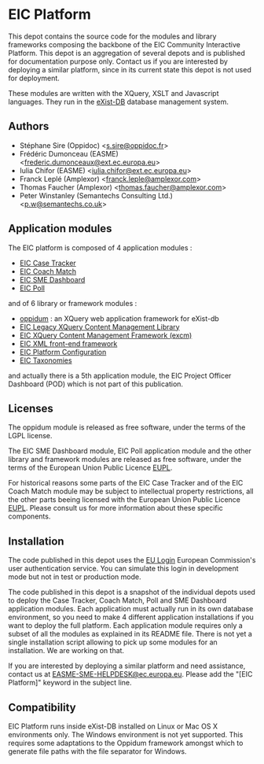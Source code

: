 EIC Platform
===

This depot contains the source code for the modules and library frameworks composing the backbone of the EIC Community Interactive Platform. This depot is an aggregation of several depots and is published for documentation purpose only. Contact us if you are interested by deploying a similar platform, since in its current state this depot is not used for deployment.

These modules are written with the XQuery, XSLT and Javascript languages. They run in the [eXist-DB](http://exist-db.org) database management system.

Authors
-------

* Stéphane Sire (Oppidoc) <<s.sire@oppidoc.fr>>
* Frédéric Dumonceau (EASME) <<frederic.dumonceaux@ext.ec.europa.eu>>
* Iulia Chifor (EASME) <<iulia.chifor@ext.ec.europa.eu>>
* Franck Leplé (Amplexor) <<franck.leple@amplexor.com>>
* Thomas Faucher (Amplexor) <<thomas.faucher@amplexor.com>>
* Peter Winstanley (Semantechs Consulting Ltd.) <<p.w@semantechs.co.uk>>

Application modules
-------

The EIC platform is composed of 4 application modules :

- [EIC Case Tracker](./cctracker/README.md)
- [EIC Coach Match](./ccmatch/README.md)
- [EIC SME Dashboard](./cockpit/README.md)
- [EIC Poll](./poll/README.md)

and of 6 library or framework modules :

- [oppidum](https://github.com/ssire/oppidum) : an XQuery web application framework for eXist-db
- [EIC Legacy XQuery Content Management Library](./xcm/README.md)
- [EIC XQuery Content Management Framework (excm)](./excm/README.md)
- [EIC XML front-end framework](./exfront/README.md)
- [EIC Platform Configuration](./platform/README.md)
- [EIC Taxonomies](./taxonomies/README.md)

and actually there is a 5th application module, the EIC Project Officer Dashboard (POD) which is not part of this publication. 

Licenses
-------

The oppidum module is released as free software, under the terms of the LGPL license.

The EIC SME Dashboard module, EIC Poll application module and the other library and framework modules are released as free software, under the terms of the European Union Public Licence [EUPL](https://joinup.ec.europa.eu/collection/eupl/eupl-text-11-12).

For historical reasons some parts of the EIC Case Tracker and of the EIC Coach Match module may be subject to intellectual property restrictions, all the other parts beeing licensed with the European Union Public Licence [EUPL](https://joinup.ec.europa.eu/collection/eupl/eupl-text-11-12). Please consult us for more information about these specific components.

Installation
-------

The code published in this depot uses the [EU Login](https://ecas.ec.europa.eu/cas/about.html) European Commission's user authentication service. You can simulate this login in development mode but not in test or production mode. 

The code published in this depot is a snapshot of the individual depots used to deploy the Case Tracker, Coach Match, Poll and SME Dashboard application modules. Each application must actually run in its own database environment, so you need to make 4 different application installations if you want to deploy the full platform. Each application module requires only a subset of all the modules as explained in its README file. There is not yet a single installation script allowing to pick up some modules for an installation. We are working on that.

If you are interested by deploying a similar platform and need assistance, contact us at <EASME-SME-HELPDESK@ec.europa.eu>. Please add the "[EIC Platform]" keyword in the subject line.

Compatibility
-------

EIC Platform runs inside eXist-DB installed on Linux or Mac OS X environments only. The Windows environment is not yet supported. This requires some adaptations to the Oppidum framework amongst which to generate file paths with the file separator for Windows.
